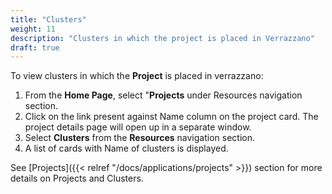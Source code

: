 ```yaml
---
title: "Clusters"
weight: 11
description: "Clusters in which the project is placed in Verrazzano"
draft: true
---
```


To view clusters in which the **Project** is placed in verrazzano:
1. From the **Home Page**, select "**Projects** under Resources navigation section.
2. Click on the link present against Name column on the project card. The project details page will open up in a separate window.
3. Select **Clusters** from the **Resources** navigation section. 
4. A list of cards with Name of clusters is displayed.

See [Projects]({{< relref "/docs/applications/projects" >}}) section for more details on Projects and Clusters.